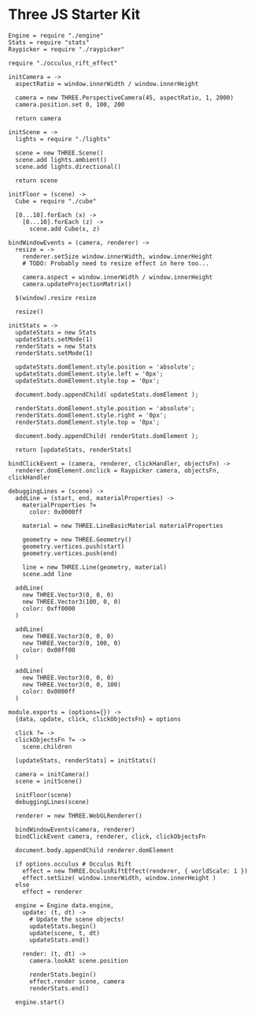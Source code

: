 Three JS Starter Kit
====================

    Engine = require "./engine"
    Stats = require "stats"
    Raypicker = require "./raypicker"

    require "./occulus_rift_effect"

    initCamera = ->
      aspectRatio = window.innerWidth / window.innerHeight

      camera = new THREE.PerspectiveCamera(45, aspectRatio, 1, 2000)
      camera.position.set 0, 100, 200

      return camera

    initScene = ->
      lights = require "./lights"

      scene = new THREE.Scene()
      scene.add lights.ambient()
      scene.add lights.directional()

      return scene

    initFloor = (scene) ->
      Cube = require "./cube"

      [0...10].forEach (x) ->
        [0...10].forEach (z) ->
          scene.add Cube(x, z)

    bindWindowEvents = (camera, renderer) ->
      resize = ->
        renderer.setSize window.innerWidth, window.innerHeight
        # TODO: Probably need to resize effect in here too...

        camera.aspect = window.innerWidth / window.innerHeight
        camera.updateProjectionMatrix()

      $(window).resize resize

      resize()

    initStats = ->
      updateStats = new Stats
      updateStats.setMode(1)
      renderStats = new Stats
      renderStats.setMode(1)

      updateStats.domElement.style.position = 'absolute';
      updateStats.domElement.style.left = '0px';
      updateStats.domElement.style.top = '0px';

      document.body.appendChild( updateStats.domElement );

      renderStats.domElement.style.position = 'absolute';
      renderStats.domElement.style.right = '0px';
      renderStats.domElement.style.top = '0px';

      document.body.appendChild( renderStats.domElement );

      return [updateStats, renderStats]

    bindClickEvent = (camera, renderer, clickHandler, objectsFn) ->
      renderer.domElement.onclick = Raypicker camera, objectsFn, clickHandler

    debuggingLines = (scene) ->
      addLine = (start, end, materialProperties) ->
        materialProperties ?=
          color: 0x0000ff

        material = new THREE.LineBasicMaterial materialProperties

        geometry = new THREE.Geometry()
        geometry.vertices.push(start)
        geometry.vertices.push(end)

        line = new THREE.Line(geometry, material)
        scene.add line

      addLine(
        new THREE.Vector3(0, 0, 0)
        new THREE.Vector3(100, 0, 0)
        color: 0xff0000
      )

      addLine(
        new THREE.Vector3(0, 0, 0)
        new THREE.Vector3(0, 100, 0)
        color: 0x00ff00
      )

      addLine(
        new THREE.Vector3(0, 0, 0)
        new THREE.Vector3(0, 0, 100)
        color: 0x0000ff
      )

    module.exports = (options={}) ->
      {data, update, click, clickObjectsFn} = options

      click ?= ->
      clickObjectsFn ?= ->
        scene.children

      [updateStats, renderStats] = initStats()

      camera = initCamera()
      scene = initScene()

      initFloor(scene)
      debuggingLines(scene)

      renderer = new THREE.WebGLRenderer()

      bindWindowEvents(camera, renderer)
      bindClickEvent camera, renderer, click, clickObjectsFn

      document.body.appendChild renderer.domElement

      if options.occulus # Occulus Rift
        effect = new THREE.OculusRiftEffect(renderer, { worldScale: 1 })
        effect.setSize( window.innerWidth, window.innerHeight )
      else
        effect = renderer

      engine = Engine data.engine,
        update: (t, dt) ->
          # Update the scene objects!
          updateStats.begin()
          update(scene, t, dt)
          updateStats.end()

        render: (t, dt) ->
          camera.lookAt scene.position

          renderStats.begin()
          effect.render scene, camera
          renderStats.end()

      engine.start()
